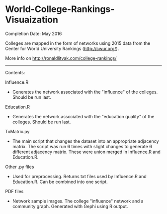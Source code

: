 # World-College-Rankings-Visuaization
 Completion Date: May 2016
 
 Colleges are mapped in the form of networks using 2015 data from the Center for World University Rankings (http://cwur.org/).
 
 More info on http://ronaldlitvak.com/college-rankings/
 
 
 -------------------------------------------------------------------------------------------------------------------------------------

Contents:


Influence.R 
- Generates the network associated with the "influence" of the colleges. Should be run last.


Education.R 
- Generates the network associated with the "education quality" of the colleges. Should be run last.


ToMatrix.py 
- The main script that changes the dataset into an appropriate adjacency matrix. The script was run 6 times with slight changes to generate 6 different adjacency matrix. These were union merged in Influence.R and Education.R. 


Other .py files 
- Used for preprocessing. Returns txt files used by Influence.R and Education.R. Can be combined into one script.


PDF files
- Network sample images. The college "influence" network and a community graph. Generated with Gephi using R output.
